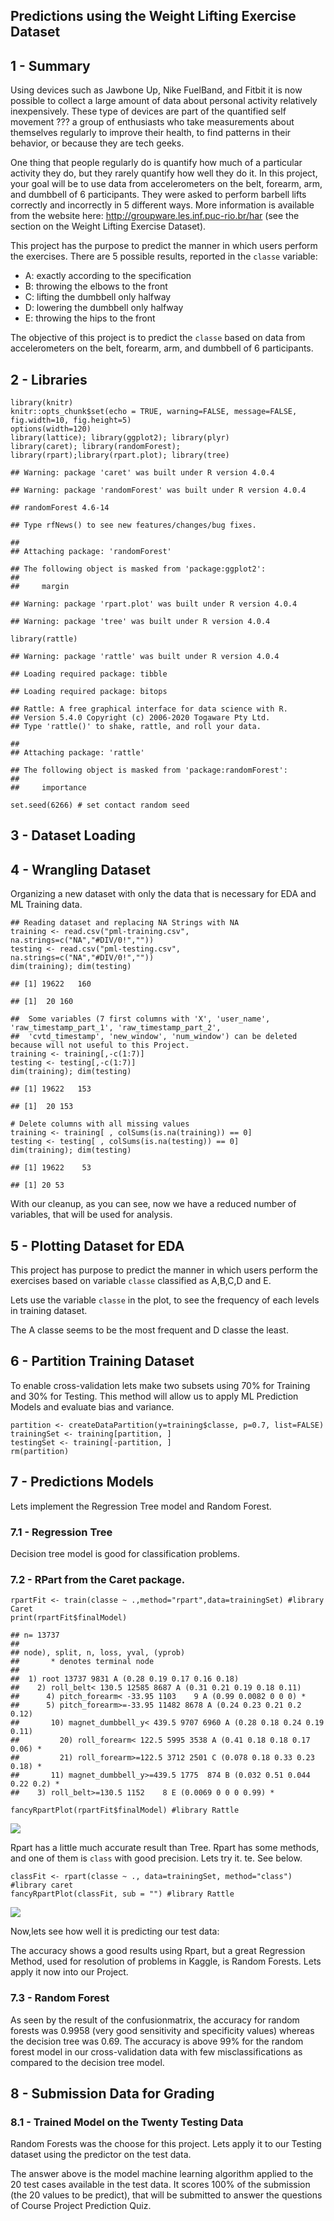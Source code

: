 ## Predictions using the Weight Lifting Exercise Dataset

## 1 - Summary

Using devices such as Jawbone Up, Nike FuelBand, and Fitbit it is now
possible to collect a large amount of data about personal activity
relatively inexpensively. These type of devices are part of the
quantified self movement ??? a group of enthusiasts who take
measurements about themselves regularly to improve their health, to find
patterns in their behavior, or because they are tech geeks.

One thing that people regularly do is quantify how much of a particular
activity they do, but they rarely quantify how well they do it. In this
project, your goal will be to use data from accelerometers on the belt,
forearm, arm, and dumbbell of 6 participants. They were asked to perform
barbell lifts correctly and incorrectly in 5 different ways. More
information is available from the website here:
<http://groupware.les.inf.puc-rio.br/har> (see the section on the Weight
Lifting Exercise Dataset).

This project has the purpose to predict the manner in which users
perform the exercises. There are 5 possible results, reported in the
`classe` variable:

-   A: exactly according to the specification
-   B: throwing the elbows to the front
-   C: lifting the dumbbell only halfway
-   D: lowering the dumbbell only halfway
-   E: throwing the hips to the front

The objective of this project is to predict the `classe` based on data
from accelerometers on the belt, forearm, arm, and dumbbell of 6
participants.

## 2 - Libraries

    library(knitr)
    knitr::opts_chunk$set(echo = TRUE, warning=FALSE, message=FALSE, fig.width=10, fig.height=5)
    options(width=120)
    library(lattice); library(ggplot2); library(plyr)
    library(caret); library(randomForest); library(rpart);library(rpart.plot); library(tree)

    ## Warning: package 'caret' was built under R version 4.0.4

    ## Warning: package 'randomForest' was built under R version 4.0.4

    ## randomForest 4.6-14

    ## Type rfNews() to see new features/changes/bug fixes.

    ## 
    ## Attaching package: 'randomForest'

    ## The following object is masked from 'package:ggplot2':
    ## 
    ##     margin

    ## Warning: package 'rpart.plot' was built under R version 4.0.4

    ## Warning: package 'tree' was built under R version 4.0.4

    library(rattle)

    ## Warning: package 'rattle' was built under R version 4.0.4

    ## Loading required package: tibble

    ## Loading required package: bitops

    ## Rattle: A free graphical interface for data science with R.
    ## Version 5.4.0 Copyright (c) 2006-2020 Togaware Pty Ltd.
    ## Type 'rattle()' to shake, rattle, and roll your data.

    ## 
    ## Attaching package: 'rattle'

    ## The following object is masked from 'package:randomForest':
    ## 
    ##     importance

    set.seed(6266) # set contact random seed

## 3 - Dataset Loading

## 4 - Wrangling Dataset

Organizing a new dataset with only the data that is necessary for EDA
and ML Training data.

    ## Reading dataset and replacing NA Strings with NA
    training <- read.csv("pml-training.csv", na.strings=c("NA","#DIV/0!",""))
    testing <- read.csv("pml-testing.csv", na.strings=c("NA","#DIV/0!",""))
    dim(training); dim(testing)

    ## [1] 19622   160

    ## [1]  20 160

    ##  Some variables (7 first columns with 'X', 'user_name', 'raw_timestamp_part_1', 'raw_timestamp_part_2', 
    ##  'cvtd_timestamp', 'new_window', 'num_window') can be deleted because will not useful to this Project.
    training <- training[,-c(1:7)]
    testing <- testing[,-c(1:7)]
    dim(training); dim(testing)

    ## [1] 19622   153

    ## [1]  20 153

    # Delete columns with all missing values
    training <- training[ , colSums(is.na(training)) == 0]
    testing <- testing[ , colSums(is.na(testing)) == 0]
    dim(training); dim(testing)

    ## [1] 19622    53

    ## [1] 20 53

With our cleanup, as you can see, now we have a reduced number of
variables, that will be used for analysis.

## 5 - Plotting Dataset for EDA

This project has purpose to predict the manner in which users perform
the exercises based on variable `classe` classified as A,B,C,D and E.

Lets use the variable `classe` in the plot, to see the frequency of each
levels in training dataset.

The A classe seems to be the most frequent and D classe the least.

## 6 - Partition Training Dataset

To enable cross-validation lets make two subsets using 70% for Training
and 30% for Testing. This method will allow us to apply ML Prediction
Models and evaluate bias and variance.

    partition <- createDataPartition(y=training$classe, p=0.7, list=FALSE)
    trainingSet <- training[partition, ] 
    testingSet <- training[-partition, ]
    rm(partition)

## 7 - Predictions Models

Lets implement the Regression Tree model and Random Forest.

### 7.1 - Regression Tree

Decision tree model is good for classification problems.

### 7.2 - RPart from the Caret package.

    rpartFit <- train(classe ~ .,method="rpart",data=trainingSet) #library Caret
    print(rpartFit$finalModel)

    ## n= 13737 
    ## 
    ## node), split, n, loss, yval, (yprob)
    ##       * denotes terminal node
    ## 
    ##  1) root 13737 9831 A (0.28 0.19 0.17 0.16 0.18)  
    ##    2) roll_belt< 130.5 12585 8687 A (0.31 0.21 0.19 0.18 0.11)  
    ##      4) pitch_forearm< -33.95 1103    9 A (0.99 0.0082 0 0 0) *
    ##      5) pitch_forearm>=-33.95 11482 8678 A (0.24 0.23 0.21 0.2 0.12)  
    ##       10) magnet_dumbbell_y< 439.5 9707 6960 A (0.28 0.18 0.24 0.19 0.11)  
    ##         20) roll_forearm< 122.5 5995 3538 A (0.41 0.18 0.18 0.17 0.06) *
    ##         21) roll_forearm>=122.5 3712 2501 C (0.078 0.18 0.33 0.23 0.18) *
    ##       11) magnet_dumbbell_y>=439.5 1775  874 B (0.032 0.51 0.044 0.22 0.2) *
    ##    3) roll_belt>=130.5 1152    8 E (0.0069 0 0 0 0.99) *

    fancyRpartPlot(rpartFit$finalModel) #library Rattle

![](Practical-Machine-Learning-Course-Project-Assignment_files/figure-markdown_strict/unnamed-chunk-6-1.png)

Rpart has a little much accurate result than Tree. Rpart has some
methods, and one of them is `class` with good precision. Lets try it.
te. See below.

    classFit <- rpart(classe ~ ., data=trainingSet, method="class") #library caret
    fancyRpartPlot(classFit, sub = "") #library Rattle

![](Practical-Machine-Learning-Course-Project-Assignment_files/figure-markdown_strict/unnamed-chunk-7-1.png)

Now,lets see how well it is predicting our test data:

The accuracy shows a good results using Rpart, but a great Regression
Method, used for resolution of problems in Kaggle, is Random Forests.
Lets apply it now into our Project.

### 7.3 - Random Forest

As seen by the result of the confusionmatrix, the accuracy for random
forests was 0.9958 (very good sensitivity and specificity values)
whereas the decision tree was 0.69. The accuracy is above 99% for the
random forest model in our cross-validation data with few
misclassifications as compared to the decision tree model.

## 8 - Submission Data for Grading

### 8.1 - Trained Model on the Twenty Testing Data

Random Forests was the choose for this project. Lets apply it to our
Testing dataset using the predictor on the test data.

The answer above is the model machine learning algorithm applied to the
20 test cases available in the test data. It scores 100% of the
submission (the 20 values to be predict), that will be submitted to
answer the questions of Course Project Prediction Quiz.
